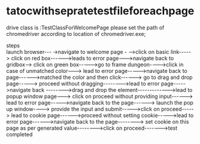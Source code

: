 # tatocwithsepratetestfileforeachpage


drive class is :TestClassForWelcomePage
please set the path of chromedriver according to location of chromedriver.exe;


   steps                           
   launch browser--- ->navigate to welcome  page - -->click on basic link----->
   click on red box------>leads to error page--->navigate back to gridbox-->
   click on green box----->go to frame dungeon---->click in case of unmatched color--->
   lead to error page----->navigate back to page------>matched the color and then click------>
   go to drag and drop page-----> proceed without dragging-------->lead to error page----->navigate back
   -------->drag and drop the element------------->lead to popup window page--->
   click on proceed without providing input------>
   lead to error page----->navigate back to the page------>
   launch the pop up window---->       provide the input and submit----->click on proceed----->
   lead to cookie page------>proceed without setting cookie----->lead to error page------>navigate back to the page-------->
   set cookie on this page as per generated value-------->click on proceed------->test completed
